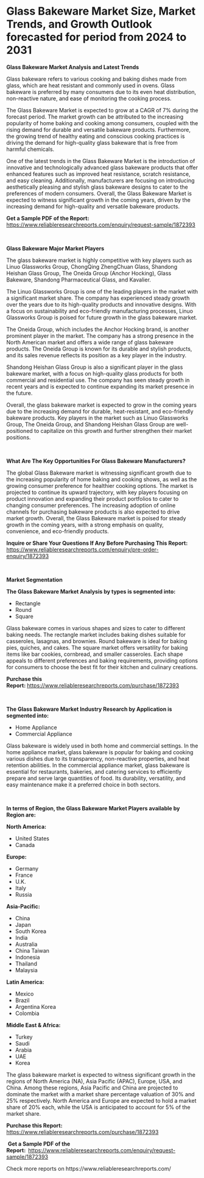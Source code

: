 <p><h1>Glass Bakeware Market Size, Market Trends, and Growth Outlook forecasted for period from 2024 to 2031</h1></p><p><strong>Glass Bakeware Market Analysis and Latest Trends</strong></p>
<p><p>Glass bakeware refers to various cooking and baking dishes made from glass, which are heat resistant and commonly used in ovens. Glass bakeware is preferred by many consumers due to its even heat distribution, non-reactive nature, and ease of monitoring the cooking process.</p><p>The Glass Bakeware Market is expected to grow at a CAGR of 7% during the forecast period. The market growth can be attributed to the increasing popularity of home baking and cooking among consumers, coupled with the rising demand for durable and versatile bakeware products. Furthermore, the growing trend of healthy eating and conscious cooking practices is driving the demand for high-quality glass bakeware that is free from harmful chemicals.</p><p>One of the latest trends in the Glass Bakeware Market is the introduction of innovative and technologically advanced glass bakeware products that offer enhanced features such as improved heat resistance, scratch resistance, and easy cleaning. Additionally, manufacturers are focusing on introducing aesthetically pleasing and stylish glass bakeware designs to cater to the preferences of modern consumers. Overall, the Glass Bakeware Market is expected to witness significant growth in the coming years, driven by the increasing demand for high-quality and versatile bakeware products.</p></p>
<p><strong>Get a Sample PDF of the Report:&nbsp;</strong> <a href="https://www.reliableresearchreports.com/enquiry/request-sample/1872393">https://www.reliableresearchreports.com/enquiry/request-sample/1872393</a></p>
<p>&nbsp;</p>
<p><strong>Glass Bakeware Major Market Players</strong></p>
<p><p>The glass bakeware market is highly competitive with key players such as Linuo Glassworks Group, ChongQing ZhengChuan Glass, Shandong Heishan Glass Group, The Oneida Group (Anchor Hocking), Glass Bakeware, Shandong Pharmaceutical Glass, and Kavalier. </p><p>The Linuo Glassworks Group is one of the leading players in the market with a significant market share. The company has experienced steady growth over the years due to its high-quality products and innovative designs. With a focus on sustainability and eco-friendly manufacturing processes, Linuo Glassworks Group is poised for future growth in the glass bakeware market.</p><p>The Oneida Group, which includes the Anchor Hocking brand, is another prominent player in the market. The company has a strong presence in the North American market and offers a wide range of glass bakeware products. The Oneida Group is known for its durable and stylish products, and its sales revenue reflects its position as a key player in the industry.</p><p>Shandong Heishan Glass Group is also a significant player in the glass bakeware market, with a focus on high-quality glass products for both commercial and residential use. The company has seen steady growth in recent years and is expected to continue expanding its market presence in the future.</p><p>Overall, the glass bakeware market is expected to grow in the coming years due to the increasing demand for durable, heat-resistant, and eco-friendly bakeware products. Key players in the market such as Linuo Glassworks Group, The Oneida Group, and Shandong Heishan Glass Group are well-positioned to capitalize on this growth and further strengthen their market positions.</p></p>
<p>&nbsp;</p>
<p><strong>What Are The Key Opportunities For Glass Bakeware Manufacturers?</strong></p>
<p><p>The global Glass Bakeware market is witnessing significant growth due to the increasing popularity of home baking and cooking shows, as well as the growing consumer preference for healthier cooking options. The market is projected to continue its upward trajectory, with key players focusing on product innovation and expanding their product portfolios to cater to changing consumer preferences. The increasing adoption of online channels for purchasing bakeware products is also expected to drive market growth. Overall, the Glass Bakeware market is poised for steady growth in the coming years, with a strong emphasis on quality, convenience, and eco-friendly products.</p></p>
<p><strong>Inquire or Share Your Questions If Any Before Purchasing This Report:</strong> <a href="https://www.reliableresearchreports.com/enquiry/pre-order-enquiry/1872393">https://www.reliableresearchreports.com/enquiry/pre-order-enquiry/1872393</a></p>
<p>&nbsp;</p>
<p><strong>Market Segmentation</strong></p>
<p><strong>The Glass Bakeware Market Analysis by types is segmented into:</strong></p>
<p><ul><li>Rectangle</li><li>Round</li><li>Square</li></ul></p>
<p><p>Glass bakeware comes in various shapes and sizes to cater to different baking needs. The rectangle market includes baking dishes suitable for casseroles, lasagnas, and brownies. Round bakeware is ideal for baking pies, quiches, and cakes. The square market offers versatility for baking items like bar cookies, cornbread, and smaller casseroles. Each shape appeals to different preferences and baking requirements, providing options for consumers to choose the best fit for their kitchen and culinary creations.</p></p>
<p><strong>Purchase this Report:&nbsp;</strong><a href="https://www.reliableresearchreports.com/purchase/1872393">https://www.reliableresearchreports.com/purchase/1872393</a></p>
<p>&nbsp;</p>
<p><strong>The Glass Bakeware Market Industry Research by Application is segmented into:</strong></p>
<p><ul><li>Home Appliance</li><li>Commercial Appliance</li></ul></p>
<p><p>Glass bakeware is widely used in both home and commercial settings. In the home appliance market, glass bakeware is popular for baking and cooking various dishes due to its transparency, non-reactive properties, and heat retention abilities. In the commercial appliance market, glass bakeware is essential for restaurants, bakeries, and catering services to efficiently prepare and serve large quantities of food. Its durability, versatility, and easy maintenance make it a preferred choice in both sectors.</p></p>
<p>&nbsp;</p>
<p><strong>In terms of Region, the Glass Bakeware Market Players available by Region are:</strong></p>
<p>
    <p> <strong> North America: </strong>
        <ul>
            <li>United States</li>
            <li>Canada</li>
        </ul>
        </p> 
    <p> <strong> Europe: </strong>
        <ul>
            <li>Germany</li>
            <li>France</li>
            <li>U.K.</li>
            <li>Italy</li>
            <li>Russia</li>
        </ul>
        </p> 
    <p> <strong> Asia-Pacific: </strong>
        <ul>
            <li>China</li>
            <li>Japan</li>
            <li>South Korea</li>
            <li>India</li>
            <li>Australia</li>
            <li>China Taiwan</li>
            <li>Indonesia</li>
            <li>Thailand</li>
            <li>Malaysia</li>
        </ul>
        </p> 
    <p> <strong> Latin America: </strong>
        <ul>
            <li>Mexico</li>
            <li>Brazil</li>
            <li>Argentina Korea</li>
            <li>Colombia</li>
        </ul>
        </p> 
    <p> <strong> Middle East & Africa: </strong>
        <ul>
            <li>Turkey</li>
            <li>Saudi</li>
            <li>Arabia</li>
            <li>UAE</li>
            <li>Korea</li>
        </ul>
    </p>
    </p>
<p><p>The glass bakeware market is expected to witness significant growth in the regions of North America (NA), Asia Pacific (APAC), Europe, USA, and China. Among these regions, Asia Pacific and China are projected to dominate the market with a market share percentage valuation of 30% and 25% respectively. North America and Europe are expected to hold a market share of 20% each, while the USA is anticipated to account for 5% of the market share.</p></p>
<p><strong>Purchase this Report: </strong><a href="https://www.reliableresearchreports.com/purchase/1872393">https://www.reliableresearchreports.com/purchase/1872393</a></p>
<p>&nbsp;<strong>Get a Sample PDF of the Report:&nbsp;&nbsp;</strong><a href="https://www.reliableresearchreports.com/enquiry/request-sample/1872393">https://www.reliableresearchreports.com/enquiry/request-sample/1872393</a></p>
<p><strong></strong></p>
<p>Check more reports on https://www.reliableresearchreports.com/</p>